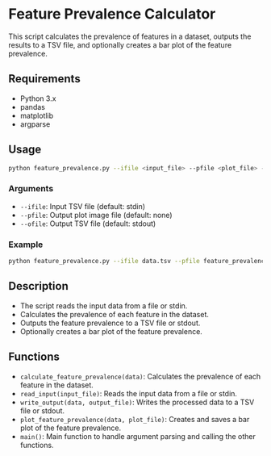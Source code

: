 
# Feature Prevalence Calculator

This script calculates the prevalence of features in a dataset, outputs the results to a TSV file, and optionally creates a bar plot of the feature prevalence.

## Requirements

- Python 3.x
- pandas
- matplotlib
- argparse

## Usage

```bash
python feature_prevalence.py --ifile <input_file> --pfile <plot_file> --ofile <output_tsv_file>
```

### Arguments

- `--ifile`: Input TSV file (default: stdin)
- `--pfile`: Output plot image file (default: none)
- `--ofile`: Output TSV file (default: stdout)

### Example

```bash
python feature_prevalence.py --ifile data.tsv --pfile feature_prevalence.png --ofile feature_prevalence.tsv
```

## Description

- The script reads the input data from a file or stdin.
- Calculates the prevalence of each feature in the dataset.
- Outputs the feature prevalence to a TSV file or stdout.
- Optionally creates a bar plot of the feature prevalence.

## Functions

- `calculate_feature_prevalence(data)`: Calculates the prevalence of each feature in the dataset.
- `read_input(input_file)`: Reads the input data from a file or stdin.
- `write_output(data, output_file)`: Writes the processed data to a TSV file or stdout.
- `plot_feature_prevalence(data, plot_file)`: Creates and saves a bar plot of the feature prevalence.
- `main()`: Main function to handle argument parsing and calling the other functions.
